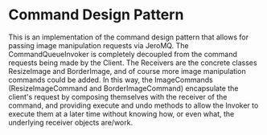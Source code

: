 # Command Design Pattern

This is an implementation of the command design pattern that allows for passing image manipulation requests via JeroMQ. The CommandQueueInvoker is completely decoupled from the command requests being made by the Client. The Receivers are the concrete classes ResizeImage and BorderImage, and of course more image manipulation commands could be added. In this way, the ImageCommands (ResizeImageCommand and BorderImageCommand) encapsulate the client's request by composing themselves with the receiver of the command, and providing execute and undo methods to allow the Invoker to execute them at a later time without knowing how, or even what, the underlying receiver objects are/work.
